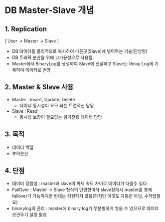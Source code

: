 # DB Master-Slave 개념

## 1. Replication

[ User → Master → Slave ]

- DB 데이터를 물리적으로 복사하여 다른곳(Slave)에 넣어두는 기술(단방향)
- DB 트래픽 분산을 위해 고가용성으로 사용됨.
- Master에서 BinaryLog를 생성하여 Slave에 전달하고 Slave는 Relay Log에 기록하여 데이터로 반영

## 2. Master & Slave 사용

- Master : Insert, Update, Delete
    - 데이터 동시성이 요구 되는 트랜잭션 담당
- Slave : Read
    - 동시성 보장이 필요없는 읽기전용 데이터 담당
    

## 3. 목적

- 데이터 백업
- 부하분산

## 4. 단점

- 데이터 정합성 : master와 slave의 복제 속도 차이로 데이터가 다를수 있다.
- FailOver : Master → Slave 형식의 단방향이라 slave장애시 master를 통해  failover가 가능하지만 반대는 지원하지 않음(하지만 이것도 자동은 아님, 수작업필요)
- binarylog의 관리 : master에 binary log가 무분별하게 쌓을 수 있으므로 데이터 보관주기 설정 필요

